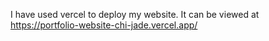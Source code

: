 I have used vercel to deploy my website. It can be viewed at https://portfolio-website-chi-jade.vercel.app/